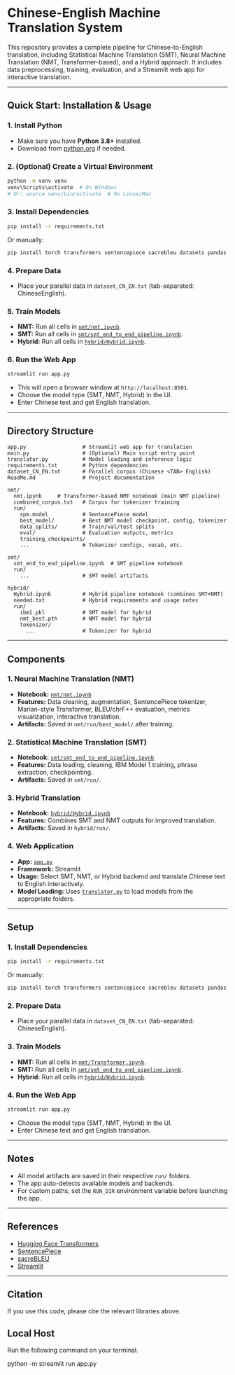 # Chinese-English Machine Translation System

This repository provides a complete pipeline for Chinese-to-English translation, including Statistical Machine Translation (SMT), Neural Machine Translation (NMT, Transformer-based), and a Hybrid approach. It includes data preprocessing, training, evaluation, and a Streamlit web app for interactive translation.

---

## Quick Start: Installation & Usage

### 1. Install Python

- Make sure you have **Python 3.8+** installed.
- Download from [python.org](https://www.python.org/downloads/) if needed.


### 2. (Optional) Create a Virtual Environment

```sh
python -m venv venv
venv\Scripts\activate  # On Windows
# Or: source venv/bin/activate  # On Linux/Mac
```

### 3. Install Dependencies

```sh
pip install -r requirements.txt
```
Or manually:
```sh
pip install torch transformers sentencepiece sacrebleu datasets pandas numpy matplotlib tqdm streamlit jieba nltk
```

### 4. Prepare Data

- Place your parallel data in `dataset_CN_EN.txt` (tab-separated: Chinese<TAB>English).

### 5. Train Models

- **NMT:** Run all cells in [`nmt/nmt.ipynb`](nmt/nmt.ipynb).
- **SMT:** Run all cells in [`smt/smt_end_to_end_pipeline.ipynb`](smt/smt_end_to_end_pipeline.ipynb).
- **Hybrid:** Run all cells in [`hybrid/Hybrid.ipynb`](hybrid/Hybrid.ipynb).

### 6. Run the Web App

```sh
streamlit run app.py
```
- This will open a browser window at `http://localhost:8501`.
- Choose the model type (SMT, NMT, Hybrid) in the UI.
- Enter Chinese text and get English translation.

---


## Directory Structure

```
app.py                  # Streamlit web app for translation
main.py                 # (Optional) Main script entry point
translator.py           # Model loading and inference logic
requirements.txt        # Python dependencies
dataset_CN_EN.txt       # Parallel corpus (Chinese <TAB> English)
ReadMe.md               # Project documentation

nmt/
  nmt.ipynb     # Transformer-based NMT notebook (main NMT pipeline)
  combined_corpus.txt   # Corpus for tokenizer training
  run/
    spm.model           # SentencePiece model
    best_model/         # Best NMT model checkpoint, config, tokenizer
    data_splits/        # Train/val/test splits
    eval/               # Evaluation outputs, metrics
    training_checkpoints/
    ...                 # Tokenizer configs, vocab, etc.

smt/
  smt_end_to_end_pipeline.ipynb  # SMT pipeline notebook
  run/
    ...                 # SMT model artifacts

hybrid/
  Hybrid.ipynb          # Hybrid pipeline notebook (combines SMT+NMT)
  needed.txt            # Hybrid requirements and usage notes
  run/
    ibm1.pkl            # SMT model for hybrid
    nmt_best.pth        # NMT model for hybrid
    tokenizer/
      ...               # Tokenizer for hybrid
```

---

## Components

### 1. Neural Machine Translation (NMT)

- **Notebook:** [`nmt/nmt.ipynb`](nmt/nmt.ipynb)
- **Features:** Data cleaning, augmentation, SentencePiece tokenizer, Marian-style Transformer, BLEU/chrF++ evaluation, metrics visualization, interactive translation.
- **Artifacts:** Saved in `nmt/run/best_model/` after training.

### 2. Statistical Machine Translation (SMT)

- **Notebook:** [`smt/smt_end_to_end_pipeline.ipynb`](smt/smt_end_to_end_pipeline.ipynb)
- **Features:** Data loading, cleaning, IBM Model 1 training, phrase extraction, checkpointing.
- **Artifacts:** Saved in `smt/run/`.

### 3. Hybrid Translation

- **Notebook:** [`hybrid/Hybrid.ipynb`](hybrid/Hybrid.ipynb)
- **Features:** Combines SMT and NMT outputs for improved translation.
- **Artifacts:** Saved in `hybrid/run/`.

### 4. Web Application

- **App:** [`app.py`](app.py)
- **Framework:** Streamlit
- **Usage:** Select SMT, NMT, or Hybrid backend and translate Chinese text to English interactively.
- **Model Loading:** Uses [`translator.py`](translator.py) to load models from the appropriate folders.

---

## Setup

### 1. Install Dependencies

```sh
pip install -r requirements.txt
```
Or manually:
```sh
pip install torch transformers sentencepiece sacrebleu datasets pandas numpy matplotlib tqdm streamlit
```

### 2. Prepare Data

- Place your parallel data in `dataset_CN_EN.txt` (tab-separated: Chinese<TAB>English).

### 3. Train Models

- **NMT:** Run all cells in [`nmt/Transformer.ipynb`](nmt/Transformer.ipynb).
- **SMT:** Run all cells in [`smt/smt_end_to_end_pipeline.ipynb`](smt/smt_end_to_end_pipeline.ipynb).
- **Hybrid:** Run all cells in [`hybrid/Hybrid.ipynb`](hybrid/Hybrid.ipynb).

### 4. Run the Web App

```sh
streamlit run app.py
```
- Choose the model type (SMT, NMT, Hybrid) in the UI.
- Enter Chinese text and get English translation.

---

## Notes

- All model artifacts are saved in their respective `run/` folders.
- The app auto-detects available models and backends.
- For custom paths, set the `RUN_DIR` environment variable before launching the app.

---

## References

- [Hugging Face Transformers](https://github.com/huggingface/transformers)
- [SentencePiece](https://github.com/google/sentencepiece)
- [sacreBLEU](https://github.com/mjpost/sacrebleu)
- [Streamlit](https://streamlit.io/)

---

## Citation

If you use this code, please cite the relevant libraries above.

## Local Host
Run the following command on your terminal. 

python -m streamlit run app.py